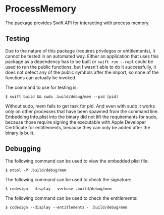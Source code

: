 # ProcessMemory

The package provides Swift API for interacting with process memory.

## Testing

Due to the nature of this package (requires privileges or entitlements),
it cannot be tested in an automated way. Either an application that
uses this package as a dependency has to be built or `swift run --repl`
could be used to run the public functions, but I wasn't able to do it
successfully, it does not detect any of the public symbols after the
import, so none of the functions can actually be invoked.

The command to use for testing is:
```shell
$ swift build && sudo .build/debug/mem --pid [pid]
```
Without sudo, mem fails to get task for pid. And even with sudo it works
only on other processes that have been spawned from the command line.
Embedding Info.plist into the binary did not lift the requirements for sudo,
because those require signing the executable with Apple Developer Certificate
for entitlements, because they can only be added after the binary is built.

## Debugging

The following command can be used to view the embedded plist file:
```shell
$ otool -P .build/debug/mem
```

The following command can be used to check the signature:
```shell
$ codesign --display --verbose .build/debug/mem
```

The following command can be used to check the entitlements:
```shell
$ codesign --display --entitlements - .build/debug/mem
```
